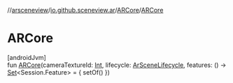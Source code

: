 //[arsceneview](../../../index.md)/[io.github.sceneview.ar](../index.md)/[ARCore](index.md)/[ARCore](-a-r-core.md)

# ARCore

[androidJvm]\
fun [ARCore](-a-r-core.md)(cameraTextureId: [Int](https://kotlinlang.org/api/latest/jvm/stdlib/kotlin/-int/index.html), lifecycle: [ArSceneLifecycle](../-ar-scene-lifecycle/index.md), features: () -&gt; [Set](https://kotlinlang.org/api/latest/jvm/stdlib/kotlin.collections/-set/index.html)&lt;Session.Feature&gt; = { setOf() })

